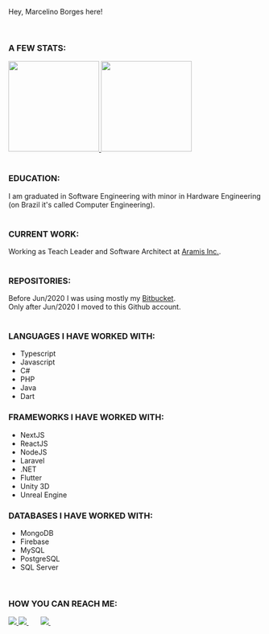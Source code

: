 Hey, Marcelino Borges here!

<br />

<!--
**marcelino-borges/marcelino-borges** is a ✨ _special_ ✨ repository because its `README.md` (this file) appears on your GitHub profile.

Here are some ideas to get you started:

- 🔭 I’m currently working on ...
- 🌱 I’m currently learning ...
- 👯 I’m looking to collaborate on ...
- 🤔 I’m looking for help with ...
- 💬 Ask me about ...
- 📫 How to reach me: ...
- 😄 Pronouns: ...
- ⚡ Fun fact: ...
-->

### A FEW STATS:
<div>
  <a href="https://github.com/marcelino-borges">
    <img height="180em" src="https://github-readme-stats.vercel.app/api?username=marcelino-borges&show_icons=true&theme=dracula&include_all_commits=true&count_private=true"/>   
    <img height="180em" src="https://github-readme-stats.vercel.app/api/top-langs/?username=marcelino-borges&layout=compact&langs_count=7&theme=dracula"/>
  </a>
</div>
<br />
  
### EDUCATION:
I am graduated in Software Engineering with minor in Hardware Engineering (on Brazil it's called Computer Engineering).
<br />
<br />

### CURRENT WORK:
Working as Teach Leader and Software Architect at <a href="https://www.aramis.com.br/somos-a-aramis" target="_blank">Aramis Inc.</a>.
<br />
<br />
  
### REPOSITORIES:
Before Jun/2020 I was using mostly my <a href="www.bitbucket.org/marcelino_borges" target="_blank">Bitbucket</a>.
<br />
Only after Jun/2020 I moved to this Github account.
<br />
<br />  
  
### LANGUAGES I HAVE WORKED WITH:
<ul>
  <li>Typescript</li>
  <li>Javascript</li>
  <li>C#</li>
  <li>PHP</li>
  <li>Java</li>
  <li>Dart</li>
</ul>  
  
### FRAMEWORKS I HAVE WORKED WITH:
<ul>
  <li>NextJS</li>
  <li>ReactJS</li>
  <li>NodeJS</li>
  <li>Laravel</li>
  <li>.NET</li>
  <li>Flutter</li>
  <li>Unity 3D</li>
  <li>Unreal Engine</li>
</ul>  
  
### DATABASES I HAVE WORKED WITH:
<ul>
  <li>MongoDB</li>
  <li>Firebase</li>
  <li>MySQL</li>
  <li>PostgreSQL</li>
  <li>SQL Server</li>
</ul>  
<br />
 
### HOW YOU CAN REACH ME:
<div>
  <a href="https://www.linkedin.com/in/marcelino-borges/" target="_blank">
    <img src="https://img.shields.io/badge/-LinkedIn-%230077B5?style=for-the-badge&logo=linkedin&logoColor=white" target="_blank">
  </a> 
  <a href="https://www.instagram.com/marcelino__borges/" target="_blank">
    <img src="https://img.shields.io/badge/-Instagram-%23E4405F?style=for-the-badge&logo=instagram&logoColor=white" target="_blank">
  </a>&nbsp;&nbsp;&nbsp;&nbsp;&nbsp;
  <a href = "mailto:botelho_gt@hotmail.com">
    <img src="https://img.shields.io/badge/-Outlook-%23333?style=for-the-badge&logo=outlook&logoColor=white">
  </a>&nbsp;&nbsp;&nbsp;&nbsp;&nbsp; 
</div>
